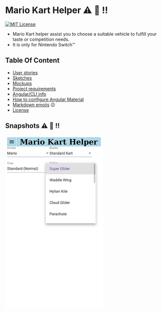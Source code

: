 # Mario Kart Helper  :warning: :construction: :bangbang:


[![MIT License][mit-license-button]][mit-license]

[mit-license-button]: https://img.shields.io/badge/license-MIT-green.svg

[mit-license]: https://opensource.org/licenses/MIT


- Mario Kart helper assist you to choose a suitable vehicle to fulfill your taste or competition needs.
- It is only for Nintendo Switch™

## Table Of Content

- [User stories](./docs/user_stories/user_story_01.md)
- [Sketches](./docs/sketches/README.md)
- [Mockups](./docs/mockups/README.md)
- [Project requirements](./docs/requirements.md)
- [Angular/CLI info](./docs/angular-cli-info.md)
- [How to configure Angular Material](./docs/material_angular/material_angular.md)
- [Markdown emojis](https://www.webpagefx.com/tools/emoji-cheat-sheet/)  :wink:
- [License](./LICENSE)

## Snapshots :warning: :construction: :bangbang:

![home](./docs/snapshots/home.png)
